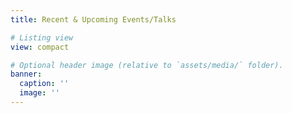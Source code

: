 ```yaml
---
title: Recent & Upcoming Events/Talks

# Listing view
view: compact

# Optional header image (relative to `assets/media/` folder).
banner:
  caption: ''
  image: ''
---
```

